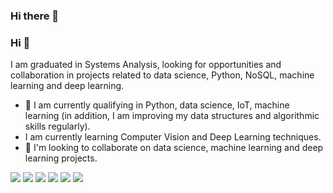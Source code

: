 ### Hi there 👋

### Hi 👋  
I am graduated in Systems Analysis, looking for opportunities and collaboration in projects related to data science, Python, NoSQL, machine learning and deep learning. 
- 🔭 I am currently qualifying in Python, data science, IoT, machine learning (in addition, I am improving my data structures and algorithmic skills regularly).
-    I am currently learning Computer Vision and Deep Learning techniques.
- 🤝 I'm looking to collaborate on data science, machine learning and deep learning projects.

[<img src="https://img.shields.io/badge/twitter-%231DA1F2.svg?&style=for-the-badge&logo=twitter&logoColor=white" />](https://twitter.com/IsaiasMMSilva) [<img src="https://img.shields.io/badge/medium-%2312100E.svg?&style=for-the-badge&logo=medium&logoColor=white" />](https://medium.com/USERNAME) [<img src="https://img.shields.io/badge/linkedin-%230077B5.svg?&style=for-the-badge&logo=linkedin&logoColor=white" />](https://www.linkedin.com/in/USERNAME/) [<img src = "https://img.shields.io/badge/instagram-%23E4405F.svg?&style=for-the-badge&logo=instagram&logoColor=white">](https://www.instagram.com/USERNAME/) [<img src = "https://img.shields.io/badge/facebook-%231877F2.svg?&style=for-the-badge&logo=facebook&logoColor=white">](https://www.facebook.com/USERNAME) [<img src ="https://img.shields.io/badge/Telegram-2CA5E0?style=for-the-badge&logo=telegram&logoColor=white">](https://www.telegram.me/@isaias)

